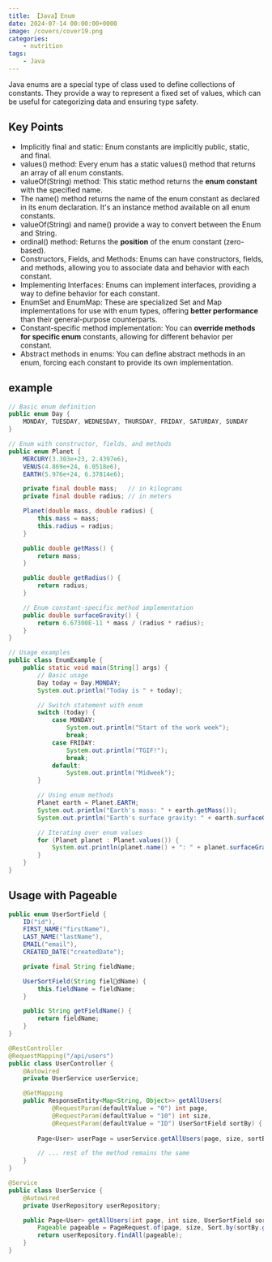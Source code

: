 ```yaml
---
title: 【Java】Enum
date: 2024-07-14 00:00:00+0000
image: /covers/cover19.png
categories: 
    - nutrition
tags:
    - Java
---
```



Java enums are a special type of class used to define collections of constants. They provide a way to represent a fixed set of values, which can be useful for categorizing data and ensuring type safety.
## Key Points
* Implicitly final and static: Enum constants are implicitly public, static, and final.
* values() method: Every enum has a static values() method that returns an array of all enum constants.
* valueOf(String) method: This static method returns the **enum constant** with the specified name.
* The name() method returns the name of the enum constant as declared in its enum declaration. It's an instance method available on all enum constants.
* valueOf(String) and name() provide a way to convert between the Enum and String.
* ordinal() method: Returns the **position** of the enum constant (zero-based).
* Constructors, Fields, and Methods: Enums can have constructors, fields, and methods, allowing you to associate data and behavior with each constant.
* Implementing Interfaces: Enums can implement interfaces, providing a way to define behavior for each constant.
* EnumSet and EnumMap: These are specialized Set and Map implementations for use with enum types, offering **better performance** than their general-purpose counterparts.
* Constant-specific method implementation: You can **override methods for specific enum** constants, allowing for different behavior per constant.
* Abstract methods in enums: You can define abstract methods in an enum, forcing each constant to provide its own implementation.
## example
```java
// Basic enum definition
public enum Day {
    MONDAY, TUESDAY, WEDNESDAY, THURSDAY, FRIDAY, SATURDAY, SUNDAY
}

// Enum with constructor, fields, and methods
public enum Planet {
    MERCURY(3.303e+23, 2.4397e6),
    VENUS(4.869e+24, 6.0518e6),
    EARTH(5.976e+24, 6.37814e6);

    private final double mass;   // in kilograms
    private final double radius; // in meters

    Planet(double mass, double radius) {
        this.mass = mass;
        this.radius = radius;
    }

    public double getMass() {
        return mass;
    }

    public double getRadius() {
        return radius;
    }

    // Enum constant-specific method implementation
    public double surfaceGravity() {
        return 6.67300E-11 * mass / (radius * radius);
    }
}

// Usage examples
public class EnumExample {
    public static void main(String[] args) {
        // Basic usage
        Day today = Day.MONDAY;
        System.out.println("Today is " + today);

        // Switch statement with enum
        switch (today) {
            case MONDAY:
                System.out.println("Start of the work week");
                break;
            case FRIDAY:
                System.out.println("TGIF!");
                break;
            default:
                System.out.println("Midweek");
        }

        // Using enum methods
        Planet earth = Planet.EARTH;
        System.out.println("Earth's mass: " + earth.getMass());
        System.out.println("Earth's surface gravity: " + earth.surfaceGravity());

        // Iterating over enum values
        for (Planet planet : Planet.values()) {
            System.out.println(planet.name() + ": " + planet.surfaceGravity());
        }
    }
}
```

## Usage with Pageable
```java
public enum UserSortField {
    ID("id"),
    FIRST_NAME("firstName"),
    LAST_NAME("lastName"),
    EMAIL("email"),
    CREATED_DATE("createdDate");

    private final String fieldName;

    UserSortField(String fieldName) {
        this.fieldName = fieldName;
    }

    public String getFieldName() {
        return fieldName;
    }
}

@RestController
@RequestMapping("/api/users")
public class UserController {
    @Autowired
    private UserService userService;

    @GetMapping
    public ResponseEntity<Map<String, Object>> getAllUsers(
            @RequestParam(defaultValue = "0") int page,
            @RequestParam(defaultValue = "10") int size,
            @RequestParam(defaultValue = "ID") UserSortField sortBy) {
        
        Page<User> userPage = userService.getAllUsers(page, size, sortBy);

        // ... rest of the method remains the same
    }
}

@Service
public class UserService {
    @Autowired
    private UserRepository userRepository;

    public Page<User> getAllUsers(int page, int size, UserSortField sortBy) {
        Pageable pageable = PageRequest.of(page, size, Sort.by(sortBy.getFieldName()));
        return userRepository.findAll(pageable);
    }
}
```